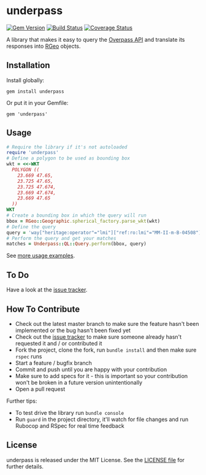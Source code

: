 # underpass

[![Gem Version](https://badge.fury.io/rb/underpass.svg)](https://badge.fury.io/rb/underpass)
[![Build Status](https://www.travis-ci.org/haiafara/underpass.svg?branch=master)](https://www.travis-ci.org/haiafara/underpass)
[![Coverage Status](https://coveralls.io/repos/github/haiafara/underpass/badge.svg?branch=master)](https://coveralls.io/github/haiafara/underpass?branch=master)

A library that makes it easy to query the [Overpass API](https://wiki.openstreetmap.org/wiki/Overpass_API) and translate its responses into [RGeo](https://github.com/rgeo/rgeo) objects.

## Installation

Install globally:

    gem install underpass

Or put it in your Gemfile:

    gem 'underpass'

## Usage

```ruby
# Require the library if it's not autoloaded
require 'underpass'
# Define a polygon to be used as bounding box
wkt = <<-WKT
  POLYGON ((
    23.669 47.65,
    23.725 47.65,
    23.725 47.674,
    23.669 47.674,
    23.669 47.65
  ))
WKT
# Create a bounding box in which the query will run
bbox = RGeo::Geographic.spherical_factory.parse_wkt(wkt)
# Define the query
query = 'way["heritage:operator"="lmi"]["ref:ro:lmi"="MM-II-m-B-04508"];'
# Perform the query and get your matches
matches = Underpass::QL::Query.perform(bbox, query)
```

See [more usage examples](usage-examples.md).

## To Do

Have a look at the [issue tracker](https://github.com/haiafara/underpass/issues).

## How To Contribute

* Check out the latest master branch to make sure the feature hasn't been implemented or the bug hasn't been fixed yet
* Check out the [issue tracker](https://github.com/haiafara/underpass/issues) to make sure someone already hasn't requested it and / or contributed it
* Fork the project, clone the fork, run `bundle install` and then make sure `rspec` runs
* Start a feature / bugfix branch
* Commit and push until you are happy with your contribution
* Make sure to add specs for it - this is important so your contribution won't be broken in a future version unintentionally
* Open a pull request

Further tips:

* To test drive the library run `bundle console`
* Run `guard` in the project directory, it'll watch for file changes and run Rubocop and RSpec for real time feedback

## License

underpass is released under the MIT License. See the [LICENSE file](LICENSE) for further details.
